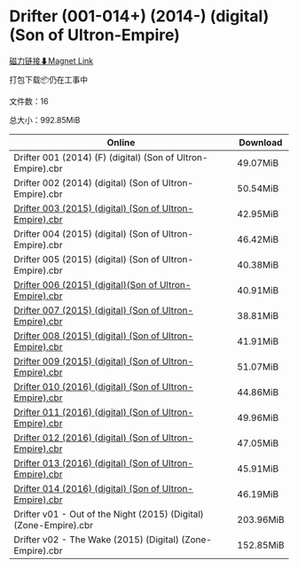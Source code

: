 # Drifter (001-014+) (2014-) (digital) (Son of Ultron-Empire)

[磁力链接⬇Magnet Link](magnet:?xt=urn:btih:9515be91f2abebc51c2231d5f4da0fc31a1f23b7&dn=Drifter%20%28001-014%2B%29%20%282014-%29%20%28digital%29%20%28Son%20of%20Ultron-Empire%29)

打包下载📦仍在工事中

文件数：16

总大小：992.85MiB

Online | Download
--- | ---
Drifter 001 (2014) (F) (digital) (Son of Ultron-Empire).cbr | 49.07MiB
Drifter 002 (2014) (digital) (Son of Ultron-Empire).cbr | 50.54MiB
[Drifter 003 (2015) (digital) (Son of Ultron-Empire).cbr](https://github.com/alicewish/markdown/blob/master/comic/Drifter-003-2015-digital-Son-of-Ultron-Empire-cbr.md) | 42.95MiB
Drifter 004 (2015) (digital) (Son of Ultron-Empire).cbr | 46.42MiB
Drifter 005 (2015) (digital) (Son of Ultron-Empire).cbr | 40.38MiB
[Drifter 006 (2015) (digital)(Son of Ultron-Empire).cbr](https://github.com/alicewish/markdown/blob/master/comic/Drifter-006-2015-digital-Son-of-Ultron-Empire-cbr.md) | 40.91MiB
[Drifter 007 (2015) (digital) (Son of Ultron-Empire).cbr](https://github.com/alicewish/markdown/blob/master/comic/Drifter-007-2015-digital-Son-of-Ultron-Empire-cbr.md) | 38.81MiB
[Drifter 008 (2015) (digital) (Son of Ultron-Empire).cbr](https://github.com/alicewish/markdown/blob/master/comic/Drifter-008-2015-digital-Son-of-Ultron-Empire-cbr.md) | 41.91MiB
[Drifter 009 (2015) (digital) (Son of Ultron-Empire).cbr](https://github.com/alicewish/markdown/blob/master/comic/Drifter-009-2015-digital-Son-of-Ultron-Empire-cbr.md) | 51.07MiB
[Drifter 010 (2016) (digital) (Son of Ultron-Empire).cbr](https://github.com/alicewish/markdown/blob/master/comic/Drifter-010-2016-digital-Son-of-Ultron-Empire-cbr.md) | 44.86MiB
[Drifter 011 (2016) (digital) (Son of Ultron-Empire).cbr](https://github.com/alicewish/markdown/blob/master/comic/Drifter-011-2016-digital-Son-of-Ultron-Empire-cbr.md) | 49.96MiB
[Drifter 012 (2016) (digital) (Son of Ultron-Empire).cbr](https://github.com/alicewish/markdown/blob/master/comic/Drifter-012-2016-digital-Son-of-Ultron-Empire-cbr.md) | 47.05MiB
[Drifter 013 (2016) (digital) (Son of Ultron-Empire).cbr](https://github.com/alicewish/markdown/blob/master/comic/Drifter-013-2016-digital-Son-of-Ultron-Empire-cbr.md) | 45.91MiB
[Drifter 014 (2016) (digital) (Son of Ultron-Empire).cbr](https://github.com/alicewish/markdown/blob/master/comic/Drifter-014-2016-digital-Son-of-Ultron-Empire-cbr.md) | 46.19MiB
Drifter v01 - Out of the Night (2015) (Digital) (Zone-Empire).cbr | 203.96MiB
Drifter v02 - The Wake (2015) (Digital) (Zone-Empire).cbr | 152.85MiB